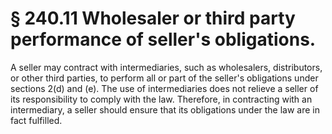 # § 240.11   Wholesaler or third party performance of seller's obligations.

A seller may contract with intermediaries, such as wholesalers, distributors, or other third parties, to perform all or part of the seller's obligations under sections 2(d) and (e). The use of intermediaries does not relieve a seller of its responsibility to comply with the law. Therefore, in contracting with an intermediary, a seller should ensure that its obligations under the law are in fact fulfilled.




